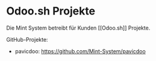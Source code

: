 # Odoo.sh Projekte

Die Mint System betreibt für Kunden [[Odoo.sh]] Projekte.

GitHub-Projekte:
* pavicdoo: <https://github.com/Mint-System/pavicdoo>
